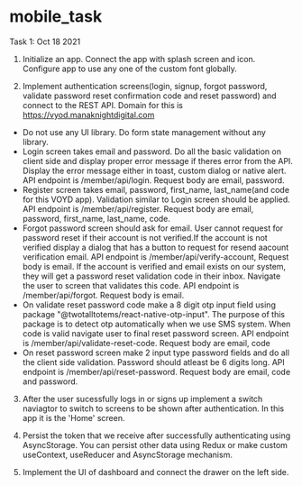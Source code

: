 # mobile_task
Task 1: Oct 18 2021
1. Initialize an app. Connect the app with splash screen and icon. Configure app to use any one of the custom font globally.

2. Implement authentication screens(login, signup, forgot password, validate password reset confirmation code and reset password) and connect to the REST API. Domain for this is https://vyod.manaknightdigital.com

- Do not use any UI library. Do form state management without any library.
- Login screen takes email and password. Do all the basic validation on client side and display proper error message if theres error from the API. Display the error message either in toast, custom dialog or native alert. API endpoint is /member/api/login. Request body are email, password.
- Register screen takes email, password, first_name, last_name(and code for this VOYD app). Validation similar to Login screen should be applied. API endpoint is /member/api/register. Request body are email, password, first_name, last_name, code.
- Forgot password screen should ask for email. User cannot request for password reset if their account is not verified.If the account is not verified display a dialog that has a button to request for resend aacount verification email. API endpoint is /member/api/verify-account, Request body is email. If the account is verified and email exists on our system, they will get a password reset validation code in their inbox. Navigate the user to screen that validates this code. API endpoint is /member/api/forgot. Request body is email.
- On validate reset password code make a 8 digit otp input field using package "@twotalltotems/react-native-otp-input". The purpose of this package is to detect otp automatically when we use SMS system. When code is valid navigate user to final reset password screen. API endpoint is /member/api/validate-reset-code. Request body are email, code
- On reset password screen make 2 input type password fields and do all the client side validation. Password should atleast be 6 digits long. API endpoint is /member/api/reset-password. Request body are email, code and password.

3. After the user sucessfully logs in or signs up implement a switch naviagtor to switch to screens to be shown after authentication. In this app it is the 'Home' screen.

4. Persist the token that we receive after successfully authenticating using AsyncStorage. You can persist other data using Redux or make custom useContext, useReducer and AsyncStorage mechanism.

5. Implement the UI of dashboard and connect the drawer on the left side.
